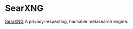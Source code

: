 # SearXNG

[SearXNG](https://github.com/searxng/searxng/) A privacy-respecting, hackable metasearch engine.